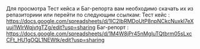 Для просмотра Тест кейса и Баг-репорта вам необходимо скачать их из репазиториии или перейти по следующим ссылкам:
Тест кейс : https://docs.google.com/spreadsheets/d/1IC2IbRMDoUtP8npNCkcNuxkl7eXuuj1WlrWqjvtgTZg/edit?usp=sharing
Баг-репорт : https://docs.google.com/spreadsheets/d/1M4W8jPr45nMgIuTQtbrm05sLxcCFt_HU1gOQL1NEWtk/edit?usp=sharing
